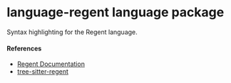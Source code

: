 # language-regent language package

Syntax highlighting for the Regent language.

#### References

- [Regent Documentation](http://www.regent-lang.org/)
- [tree-sitter-regent](https://github.com/sparkasaurusRex/tree-sitter-regent)
